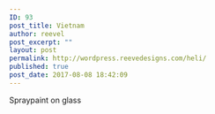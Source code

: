 ```yaml
---
ID: 93
post_title: Vietnam
author: reevel
post_excerpt: ""
layout: post
permalink: http://wordpress.reevedesigns.com/heli/
published: true
post_date: 2017-08-08 18:42:09
---
```

Spraypaint on glass